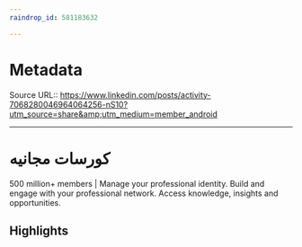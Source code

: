 ```yaml
---
raindrop_id: 581183632

---
```


# Metadata
Source URL:: https://www.linkedin.com/posts/activity-7068280046964064256-nS10?utm_source=share&amp;utm_medium=member_android


---
# كورسات مجانيه

500 million+ members | Manage your professional identity. Build and engage with your professional network. Access knowledge, insights and opportunities.

## Highlights
